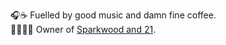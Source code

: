 🎧☕️     Fuelled by good music and damn fine coffee.  
🧑🏻‍💻🏪     Owner of [Sparkwood and 21](https://sparkwoodand21.com "@sprkwd on pretty much everything").
